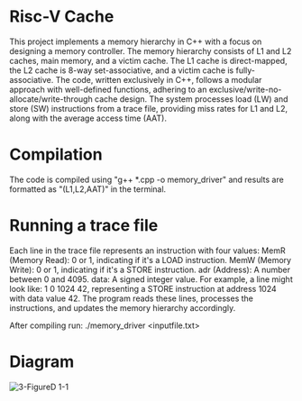 # Risc-V Cache
This project implements a memory hierarchy in C++ with a focus on designing a memory controller. The memory hierarchy consists of L1 and L2 caches, main memory, and a victim cache. The L1 cache is direct-mapped, the L2 cache is 8-way set-associative, and a victim cache is fully-associative. The code, written exclusively in C++, follows a modular approach with well-defined functions, adhering to an exclusive/write-no-allocate/write-through cache design. The system processes load (LW) and store (SW) instructions from a trace file, providing miss rates for L1 and L2, along with the average access time (AAT). 
# Compilation
The code is compiled using "g++ *.cpp -o memory_driver" and results are formatted as "(L1,L2,AAT)" in the terminal.
# Running a trace file
Each line in the trace file represents an instruction with four values:
MemR (Memory Read): 0 or 1, indicating if it's a LOAD instruction.
MemW (Memory Write): 0 or 1, indicating if it's a STORE instruction.
adr (Address): A number between 0 and 4095.
data: A signed integer value.
For example, a line might look like: 1 0 1024 42, representing a STORE instruction at address 1024 with data value 42. The program reads these lines, processes the instructions, and updates the memory hierarchy accordingly.

After compiling run:
./memory_driver <inputfile.txt>
# Diagram
![3-FigureD 1-1](https://github.com/Nikolair1/RiscVCache/assets/93243326/23d8a035-7cd4-46e6-b4ac-ca253ecaa4f1)
